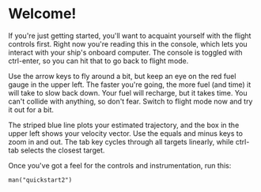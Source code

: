 # Welcome!

If you're just getting started, you'll want to acquaint yourself with
the flight controls first. Right now you're reading this in the console,
which lets you interact with your ship's onboard computer. The console
is toggled with ctrl-enter, so you can hit that to go back to flight mode.

Use the arrow keys to fly around a bit, but keep an eye on the red
fuel gauge in the upper left. The faster you're going, the more fuel
(and time) it will take to slow back down. Your fuel will recharge,
but it takes time. You can't collide with anything, so don't
fear. Switch to flight mode now and try it out for a bit.

The striped blue line plots your estimated trajectory, and the box in
the upper left shows your velocity vector. Use the equals and minus
keys to zoom in and out. The tab key cycles through all targets
linearly, while ctrl-tab selects the closest target.

Once you've got a feel for the controls and instrumentation, run this:

    man("quickstart2")
